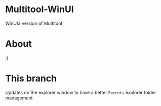 # Multitool-WinUI
WinUI3 version of Multitool

# About
:)

# This branch
Updates on the explorer window to have a better `Recents` explorer folder management
